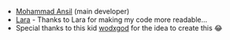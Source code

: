 - [Mohammad Ansil](https://github.com/MasterOfBrokenLogic) (main developer)
- [Lara](https://github.com/laralis) - Thanks to Lara for making my code more readable...
- Special thanks to this kid [wodxgod](https://github.com/wodxgod) for the idea to create this 😂
